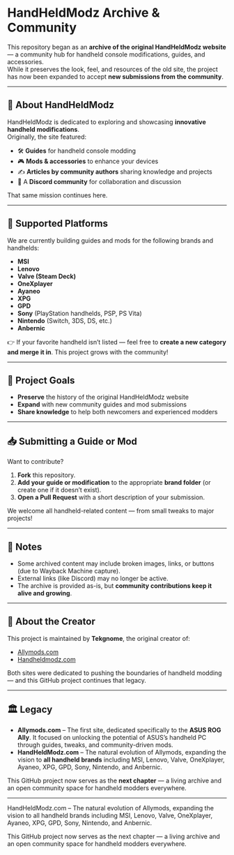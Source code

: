 # HandHeldModz Archive & Community

This repository began as an **archive of the original HandHeldModz website** — a community hub for handheld console modifications, guides, and accessories.  
While it preserves the look, feel, and resources of the old site, the project has now been expanded to accept **new submissions from the community**.

---

## 📖 About HandHeldModz
HandHeldModz is dedicated to exploring and showcasing **innovative handheld modifications**.  
Originally, the site featured:
- 🛠️ **Guides** for handheld console modding  
- 🎮 **Mods & accessories** to enhance your devices  
- ✍️ **Articles by community authors** sharing knowledge and projects  
- 💬 A **Discord community** for collaboration and discussion  

That same mission continues here.

---

## 🎯 Supported Platforms
We are currently building guides and mods for the following brands and handhelds:

- **MSI**  
- **Lenovo**  
- **Valve (Steam Deck)**  
- **OneXplayer**  
- **Ayaneo**  
- **XPG**  
- **GPD**  
- **Sony** (PlayStation handhelds, PSP, PS Vita)  
- **Nintendo** (Switch, 3DS, DS, etc.)  
- **Anbernic**  

👉 If your favorite handheld isn’t listed — feel free to **create a new category and merge it in**. This project grows with the community!

---

## 🚀 Project Goals
- **Preserve** the history of the original HandHeldModz website  
- **Expand** with new community guides and mod submissions  
- **Share knowledge** to help both newcomers and experienced modders  

---

## 📥 Submitting a Guide or Mod
Want to contribute?  

1. **Fork** this repository.  
2. **Add your guide or modification** to the appropriate **brand folder** (or create one if it doesn’t exist).  
3. **Open a Pull Request** with a short description of your submission.  

We welcome all handheld-related content — from small tweaks to major projects!

---

## 📝 Notes
- Some archived content may include broken images, links, or buttons (due to Wayback Machine capture).  
- External links (like Discord) may no longer be active.  
- The archive is provided as-is, but **community contributions keep it alive and growing**.  

---

## 👤 About the Creator
This project is maintained by **Tekgnome**, the original creator of:  
- [Allymods.com](https://wayback.archive.org/web/*/allymods.com)  
- [Handheldmodz.com](https://wayback.archive.org/web/*/handheldmodz.com)  

Both sites were dedicated to pushing the boundaries of handheld modding — and this GitHub project continues that legacy.  

---

## 🏛️ Legacy
- **Allymods.com** – The first site, dedicated specifically to the **ASUS ROG Ally**. It focused on unlocking the potential of ASUS’s handheld PC through guides, tweaks, and community-driven mods.  
- **HandHeldModz.com** – The natural evolution of Allymods, expanding the vision to **all handheld brands** including MSI, Lenovo, Valve, OneXplayer, Ayaneo, XPG, GPD, Sony, Nintendo, and Anbernic.  

This GitHub project now serves as the **next chapter** — a living archive and an open community space for handheld modders everywhere.  

---

HandHeldModz.com – The natural evolution of Allymods, expanding the vision to all handheld brands including MSI, Lenovo, Valve, OneXplayer, Ayaneo, XPG, GPD, Sony, Nintendo, and Anbernic.

This GitHub project now serves as the next chapter — a living archive and an open community space for handheld modders everywhere.
